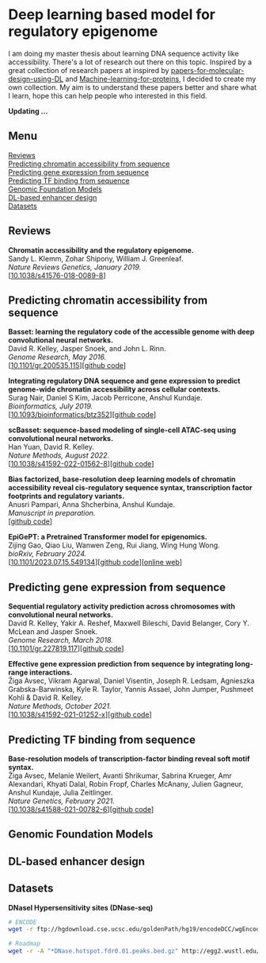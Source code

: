 # Deep learning based model for regulatory epigenome
I am doing my master thesis about learning DNA sequence activity like accessibility. There's a lot of research out there on this topic. Inspired by a great collection of research papers at inspired by [papers-for-molecular-design-using-DL](https://github.com/AspirinCode/papers-for-molecular-design-using-DL/blob/main/README.md?plain=1) and [Machine-learning-for-proteins](https://github.com/yangkky/Machine-learning-for-proteins/tree/master), I decided to create my own collection. My aim is to understand these papers better and share what I learn, hope this can help people who interested in this field.

**Updating ...** 

## Menu
[Reviews](#reviews)  
[Predicting chromatin accessibility from sequence](#predicting-chromatin-accessibility-from-sequence)  
[Predicting gene expression from sequence](#predicting-gene-expression-from-sequence)  
[Predicting TF binding from sequence](#predicting-tf-binding-from-sequence)  
[Genomic Foundation Models](#genomic-foundation-models)  
[DL-based enhancer design](#dl-based-enhancer-design)  
[Datasets](#datasets)

## Reviews
**Chromatin accessibility and the regulatory epigenome.**  
Sandy L. Klemm, Zohar Shipony, William J. Greenleaf.  
*Nature Reviews Genetics, January 2019.*  
[[10.1038/s41576-018-0089-8](https://doi.org/10.1038/s41576-018-0089-8)]

## Predicting chromatin accessibility from sequence  
**Basset: learning the regulatory code of the accessible genome with deep convolutional neural networks.**  
David R. Kelley, Jasper Snoek, and John L. Rinn.  
*Genome Research, May 2016.*  
[[10.1101/gr.200535.115](http://www.genome.org/cgi/doi/10.1101/gr.200535.115)][[github code](https://github.com/davek44/Basset)]

**Integrating regulatory DNA sequence and gene expression to predict genome-wide chromatin accessibility across cellular contexts.**  
Surag Nair, Daniel S Kim, Jacob Perricone, Anshul Kundaje.  
*Bioinformatics, July 2019.*  
[[10.1093/bioinformatics/btz352](https://doi.org/10.1093/bioinformatics/btz352)][[github code](https://github.com/kundajelab/ChromDragoNN)]

**scBasset: sequence-based modeling of single-cell ATAC-seq using convolutional neural networks.**  
Han Yuan, David R. Kelley.  
*Nature Methods, August 2022.*  
[[10.1038/s41592-022-01562-8](https://doi.org/10.1038/s41592-022-01562-8)][[github code](https://github.com/calico/scBasset)]

**Bias factorized, base-resolution deep learning models of chromatin accessibility reveal cis-regulatory sequence syntax, transcription factor footprints and regulatory variants.**  
Anusri Pampari, Anna Shcherbina, Anshul Kundaje.  
*Manuscript in preparation.*  
[[github code](https://github.com/kundajelab/chrombpnet)]

**EpiGePT: a Pretrained Transformer model for epigenomics.**  
Zijing Gao, Qiao Liu, Wanwen Zeng, Rui Jiang, Wing Hung Wong.  
*bioRxiv, February 2024.*  
[[10.1101/2023.07.15.549134](https://doi.org/10.1101/2023.07.15.549134)][[github code](https://github.com/ZjGaothu/EpiGePT)][[online web](https://health.tsinghua.edu.cn/epigept/)]

## Predicting gene expression from sequence  
**Sequential regulatory activity prediction across chromosomes with convolutional neural networks.**  
David R. Kelley, Yakir A. Reshef, Maxwell Bileschi, David Belanger, Cory Y. McLean and Jasper Snoek.  
*Genome Research, March 2018.*   
[[10.1101/gr.227819.117](http://www.genome.org/cgi/doi/10.1101/gr.227819.117)][[github code](https://github.com/calico/basenji)]  

**Effective gene expression prediction from sequence by integrating long-range interactions.**  
Žiga Avsec, Vikram Agarwal, Daniel Visentin, Joseph R. Ledsam, Agnieszka Grabska-Barwinska, Kyle R. Taylor, Yannis Assael, John Jumper, Pushmeet Kohli & David R. Kelley.  
*Nature Methods, October 2021.*  
[[10.1038/s41592-021-01252-x](https://doi.org/10.1038/s41592-021-01252-x)][[github code](https://github.com/google-deepmind/deepmind-research/tree/master/enformer)]  

## Predicting TF binding from sequence  
**Base-resolution models of transcription-factor binding reveal soft motif syntax.**  
Žiga Avsec, Melanie Weilert, Avanti Shrikumar, Sabrina Krueger, Amr Alexandari, Khyati Dalal, Robin Fropf, Charles McAnany, Julien Gagneur, Anshul Kundaje, Julia Zeitlinger.  
*Nature Genetics, February 2021.*  
[[10.1038/s41588-021-00782-6](https://doi.org/10.1038/s41588-021-00782-6)][[github code](https://github.com/kundajelab/bpnet/)]

## Genomic Foundation Models

## DL-based enhancer design

## Datasets
**DNaseI Hypersensitivity sites (DNase-seq)**  
```bash
# ENCODE
wget -r ftp://hgdownload.cse.ucsc.edu/goldenPath/hg19/encodeDCC/wgEncodeAwgDnaseUniform

# Roadmap
wget -r -A "*DNase.hotspot.fdr0.01.peaks.bed.gz" http://egg2.wustl.edu/roadmap/data/byFileType/peaks/consolidated/narrowPeak
```


